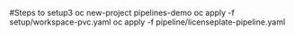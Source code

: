 #Steps to setup3
oc new-project pipelines-demo
oc apply -f setup/workspace-pvc.yaml
oc apply -f pipeline/licenseplate-pipeline.yaml 
